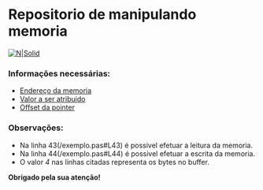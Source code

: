 # Repositorio de manipulando memoria

[![N|Solid](https://i.imgur.com/mF9AKO0.png)](https://www.paypal.com/cgi-bin/webscr?cmd=_donations&business=fabinhoec2210@gmail.com&item_name=F%C3%A1bio&currency_code=BRL)

### Informações necessárias:
- [Endereço da memoria](/exemplo.pas#L39)
- [Valor a ser atribuido](/exemplo.pas#L40)
- [Offset da pointer](/exemplo.pas#L41)

### Observações:
- Na linha 43(/exemplo.pas#L43) é possivel efetuar a leitura da memoria.
- Na linha 44(/exemplo.pas#L44) é possivel efetuar a escrita da memoria.
- O valor *4* nas linhas citadas representa os bytes no buffer.


**Obrigado pela sua atenção!**
